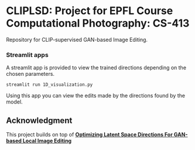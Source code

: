 # CLIPLSD: Project for EPFL Course Computational Photography: CS-413

Repository for CLIP-supervised GAN-based Image Editing.

### Streamlit apps

A streamlit app is provided to view the trained directions depending on the chosen parameters.

```
streamlit run 1D_visualization.py
```

Using this app you can view the edits made by the directions found by the model.

## Acknowledgment

This project builds on top of [**Optimizing Latent Space Directions For GAN-based Local Image Editing**](https://github.com/IVRL/LELSD)
